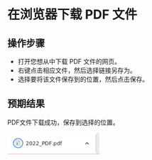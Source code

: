 # 在浏览器下载 PDF 文件

## 操作步骤

- 打开您想从中下载 PDF 文件的网页。
- 右键点击相应文件，然后选择链接另存为。
- 选择要将该文件保存到的位置，然后点击保存。

## 预期结果

PDF文件下载成功，保存到选择的位置。

![在浏览器下载PDF文件-1](./img/在浏览器下载PDF文件-1.png)
